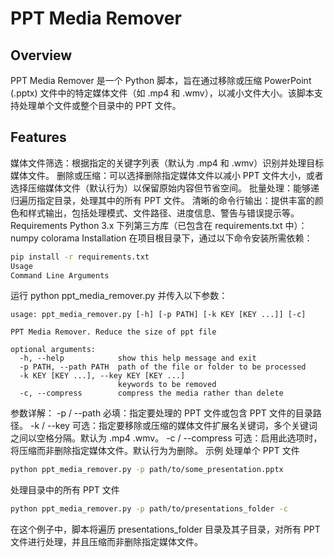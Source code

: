 # PPT Media Remover
## Overview
PPT Media Remover 是一个 Python 脚本，旨在通过移除或压缩 PowerPoint (.pptx) 文件中的特定媒体文件（如 .mp4 和 .wmv），以减小文件大小。该脚本支持处理单个文件或整个目录中的 PPT 文件。

## Features
媒体文件筛选：根据指定的关键字列表（默认为 .mp4 和 .wmv）识别并处理目标媒体文件。
删除或压缩：可以选择删除指定媒体文件以减小 PPT 文件大小，或者选择压缩媒体文件（默认行为）以保留原始内容但节省空间。
批量处理：能够递归遍历指定目录，处理其中的所有 PPT 文件。
清晰的命令行输出：提供丰富的颜色和样式输出，包括处理模式、文件路径、进度信息、警告与错误提示等。
Requirements
Python 3.x
下列第三方库（已包含在 requirements.txt 中）：
numpy
colorama
Installation
在项目根目录下，通过以下命令安装所需依赖：

```bash
pip install -r requirements.txt
Usage
Command Line Arguments
```
运行 python ppt_media_remover.py 并传入以下参数：
```
usage: ppt_media_remover.py [-h] [-p PATH] [-k KEY [KEY ...]] [-c]

PPT Media Remover. Reduce the size of ppt file

optional arguments:
  -h, --help            show this help message and exit
  -p PATH, --path PATH  path of the file or folder to be processed
  -k KEY [KEY ...], --key KEY [KEY ...]
                        keywords to be removed
  -c, --compress        compress the media rather than delete
```
参数详解：
-p / --path 必填：指定要处理的 PPT 文件或包含 PPT 文件的目录路径。
-k / --key 可选：指定要移除或压缩的媒体文件扩展名关键词，多个关键词之间以空格分隔。默认为 .mp4 .wmv。
-c / --compress 可选：启用此选项时，将压缩而非删除指定媒体文件。默认行为为删除。
示例
处理单个 PPT 文件
```bash
python ppt_media_remover.py -p path/to/some_presentation.pptx
```
处理目录中的所有 PPT 文件
```bash
python ppt_media_remover.py -p path/to/presentations_folder -c
```
在这个例子中，脚本将遍历 presentations_folder 目录及其子目录，对所有 PPT 文件进行处理，并且压缩而非删除指定媒体文件。
